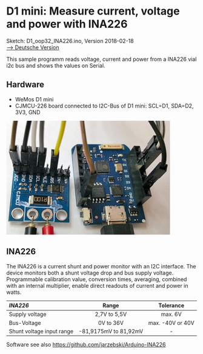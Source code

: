 # D1 mini: Measure current, voltage and power with INA226
Sketch: D1_oop32_INA226.ino, Version 2018-02-18   
[--> Deutsche Version](./LIESMICH.md "Deutsche Version")   

This sample programm reads voltage, current and power from a INA226 vial i2c bus and shows the values on Serial.

## Hardware
* WeMos D1 mini
* CJMCU-226 board connected to I2C-Bus of D1 mini: SCL=D1, SDA=D2, 3V3, GND

![D1mini and CJMCU-226 board](./images/D1_INA226.png "D1mini and CJMCU-226 board")   

## INA226
The INA226 is a current shunt and power monitor with an I2C
interface. The device monitors both a shunt voltage drop 
and bus supply voltage.
Programmable calibration value, conversion times, averaging,
combined with an internal multiplier, enable direct readouts
of current and power in watts.   

| ___INA226___              | Range                 | Tolerance        |   
|:--------------------------|:---------------------:|:----------------:|   
| Supply voltage            | 2,7V to 5,5V          | max. 6V          |   
| Bus-Voltage               | 0V to 36V             | max. -40V or 40V |   
| Shunt voltage input range | -81,9175mV to 81,92mV | -                |   
   
Software see also https://github.com/jarzebski/Arduino-INA226